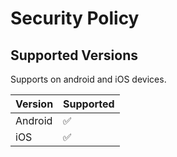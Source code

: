 # Security Policy

## Supported Versions

Supports on android and iOS devices.

| Version   | Supported          |
| -------   | ------------------ |
| Android   | :white_check_mark: |
| iOS       | :white_check_mark: |
